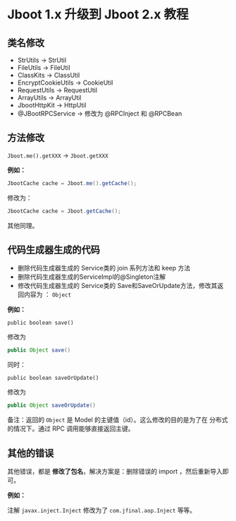# Jboot 1.x 升级到 Jboot 2.x 教程

## 类名修改

- StrUtils -> StrUtil
- FileUtils -> FileUtil
- ClassKits -> ClassUtil
- EncryptCookieUtils -> CookieUtil
- RequestUtils -> RequestUtil
- ArrayUtils -> ArrayUtil
- JbootHttpKit -> HttpUtil
- @JBootRPCService -> 修改为 @RPCInject 和 @RPCBean

## 方法修改

`Jboot.me().getXXX` -> `Jboot.getXXX`

**例如：**

```java
JbootCache cache = Jboot.me().getCache();
```
修改为：
```java
JbootCache cache = Jboot.getCache();
```
其他同理。

## 代码生成器生成的代码

- 删除代码生成器生成的 Service类的 join 系列方法和 keep 方法
- 删除代码生成器生成的ServiceImpl的@Singleton注解
- 修改代码生成器生成的 Service类的 Save和SaveOrUpdate方法，修改其返回内容为 ： `Object`

**例如：**
```
public boolean save()
```
修改为

```java
public Object save()
```

同时：
```
public boolean saveOrUpdate()
```
修改为

```java
public Object saveOrUpdate()
```

备注：返回的 `Object` 是 Model 的主键值（id）。这么修改的目的是为了在 分布式的情况下。通过 RPC 调用能够直接返回主键。

## 其他的错误

其他错误，都是 **修改了包名**，解决方案是：删除错误的 import ，然后重新导入即可。

**例如：**

注解 `javax.inject.Inject` 修改为了 `com.jfinal.aop.Inject` 等等。
